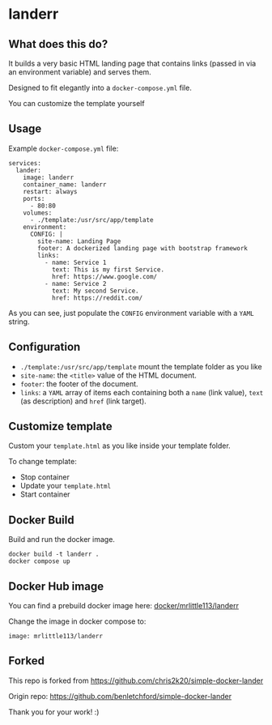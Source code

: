 # landerr

## What does this do?

It builds a very basic HTML landing page that contains links (passed in via an environment variable) and serves them.

Designed to fit elegantly into a `docker-compose.yml` file.

You can customize the template yourself

## Usage

Example `docker-compose.yml` file:

```
services:
  lander:
    image: landerr
    container_name: landerr
    restart: always
    ports:
      - 80:80
    volumes:
      - ./template:/usr/src/app/template
    environment:
      CONFIG: |
        site-name: Landing Page
        footer: A dockerized landing page with bootstrap framework
        links:
          - name: Service 1
            text: This is my first Service. 
            href: https://www.google.com/
          - name: Service 2
            text: My second Service. 
            href: https://reddit.com/
```

As you can see, just populate the `CONFIG` environment variable with a `YAML` string.

## Configuration

- `./template:/usr/src/app/template` mount the template folder as you like
- `site-name`: the `<title>` value of the HTML document.
- `footer`: the footer of the document.
- `links`: a `YAML` array of items each containing both a `name` (link value), `text` (as description) and `href` (link target).

## Customize template

Custom your `template.html` as you like inside your template folder.

To change template:
- Stop container
- Update your `template.html`
- Start container

## Docker Build

Build and run the docker image.
```
docker build -t landerr .
docker compose up
```

## Docker Hub image

You can find a prebuild docker image here: [docker/mrlittle113/landerr](https://hub.docker.com/repository/docker/mrlittle113/landerr)

Change the image in docker compose to:
```
image: mrlittle113/landerr
```

## Forked 
This repo is forked from https://github.com/chris2k20/simple-docker-lander 

Origin repo: https://github.com/benletchford/simple-docker-lander

Thank you for your work! :) 